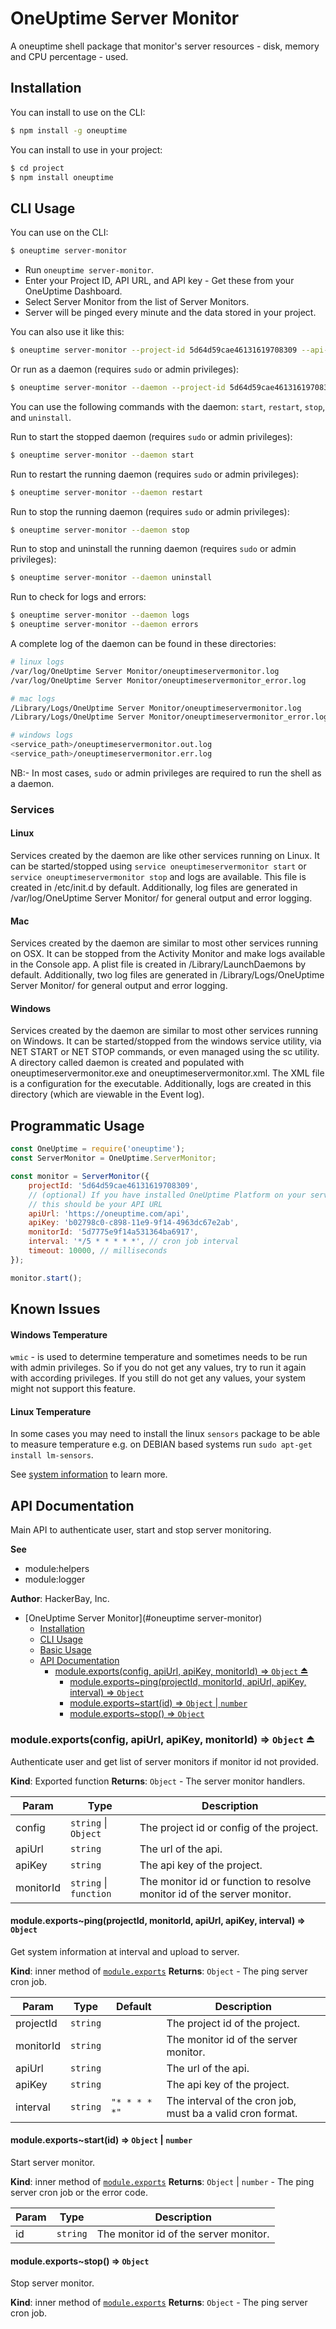 # OneUptime Server Monitor

A oneuptime shell package that monitor's server resources - disk, memory and CPU percentage - used.

## Installation

You can install to use on the CLI:

```bash
$ npm install -g oneuptime
```

You can install to use in your project:

```bash
$ cd project
$ npm install oneuptime
```

## CLI Usage

You can use on the CLI:

```bash
$ oneuptime server-monitor
```

-   Run `oneuptime server-monitor`.
-   Enter your Project ID, API URL, and API key - Get these from your OneUptime Dashboard.
-   Select Server Monitor from the list of Server Monitors.
-   Server will be pinged every minute and the data stored in your project.

You can also use it like this:

```bash
$ oneuptime server-monitor --project-id 5d64d59cae46131619708309 --api-url https://oneuptime.com/api --api-key b02798c0-c898-11e9-9f14-4963dc67e2ab --monitor-id 5d7775e9f14a531364ba6917
```

Or run as a daemon (requires `sudo` or admin privileges):

```bash
$ oneuptime server-monitor --daemon --project-id 5d64d59cae46131619708309 --api-url https://oneuptime.com/api --api-key b02798c0-c898-11e9-9f14-4963dc67e2ab --monitor-id 5d7775e9f14a531364ba6917
```

You can use the following commands with the daemon: `start`, `restart`, `stop`, and `uninstall`.

Run to start the stopped daemon (requires `sudo` or admin privileges):

```bash
$ oneuptime server-monitor --daemon start
```

Run to restart the running daemon (requires `sudo` or admin privileges):

```bash
$ oneuptime server-monitor --daemon restart
```

Run to stop the running daemon (requires `sudo` or admin privileges):

```bash
$ oneuptime server-monitor --daemon stop
```

Run to stop and uninstall the running daemon (requires `sudo` or admin privileges):

```bash
$ oneuptime server-monitor --daemon uninstall
```

Run to check for logs and errors:

```bash
$ oneuptime server-monitor --daemon logs
$ oneuptime server-monitor --daemon errors
```

A complete log of the daemon can be found in these directories:

```bash
# linux logs
/var/log/OneUptime Server Monitor/oneuptimeservermonitor.log
/var/log/OneUptime Server Monitor/oneuptimeservermonitor_error.log

# mac logs
/Library/Logs/OneUptime Server Monitor/oneuptimeservermonitor.log
/Library/Logs/OneUptime Server Monitor/oneuptimeservermonitor_error.log

# windows logs
<service_path>/oneuptimeservermonitor.out.log
<service_path>/oneuptimeservermonitor.err.log
```

NB:- In most cases, `sudo` or admin privileges are required to run the shell as a daemon.

### Services

#### Linux

Services created by the daemon are like other services running on Linux. It can be started/stopped using `service oneuptimeservermonitor start` or `service oneuptimeservermonitor stop` and logs are available. This file is created in /etc/init.d by default. Additionally, log files are generated in /var/log/OneUptime Server Monitor/ for general output and error logging.

#### Mac

Services created by the daemon are similar to most other services running on OSX. It can be stopped from the Activity Monitor and make logs available in the Console app. A plist file is created in /Library/LaunchDaemons by default. Additionally, two log files are generated in /Library/Logs/OneUptime Server Monitor/ for general output and error logging.

#### Windows

Services created by the daemon are similar to most other services running on Windows. It can be started/stopped from the windows service utility, via NET START or NET STOP commands, or even managed using the sc utility. A directory called daemon is created and populated with oneuptimeservermonitor.exe and oneuptimeservermonitor.xml. The XML file is a configuration for the executable. Additionally, logs are created in this directory (which are viewable in the Event log).

<a name="module_api"></a>

## Programmatic Usage

```javascript
const OneUptime = require('oneuptime');
const ServerMonitor = OneUptime.ServerMonitor;

const monitor = ServerMonitor({
    projectId: '5d64d59cae46131619708309',
    // (optional) If you have installed OneUptime Platform on your server,
    // this should be your API URL
    apiUrl: 'https://oneuptime.com/api',
    apiKey: 'b02798c0-c898-11e9-9f14-4963dc67e2ab',
    monitorId: '5d7775e9f14a531364ba6917',
    interval: '*/5 * * * * *', // cron job interval
    timeout: 10000, // milliseconds
});

monitor.start();
```

## Known Issues

#### Windows Temperature

`wmic` - is used to determine temperature and sometimes needs to be run with admin privileges. So if you do not get any values, try to run it again with according privileges. If you still do not get any values, your system might not support this feature.

#### Linux Temperature

In some cases you may need to install the linux `sensors` package to be able to measure temperature e.g. on DEBIAN based systems run `sudo apt-get install lm-sensors`.

See [system information](https://www.npmjs.com/package/systeminformation#known-issues) to learn more.

## API Documentation

Main API to authenticate user, start and stop server monitoring.

**See**

-   module:helpers
-   module:logger

**Author**: HackerBay, Inc.

-   [OneUptime Server Monitor](#oneuptime server-monitor)
    -   [Installation](#installation)
    -   [CLI Usage](#cli-usage)
    -   [Basic Usage](#basic-usage)
    -   [API Documentation](#api-documentation)
        -   [module.exports(config, apiUrl, apiKey, monitorId) ⇒ <code>Object</code> ⏏](#moduleexportsconfig-apiurl-apikey-monitorid--object-)
            -   [module.exports~ping(projectId, monitorId, apiUrl, apiKey, interval) ⇒ <code>Object</code>](#moduleexportspingprojectid-monitorid-apiurl-apikey-interval--object)
            -   [module.exports~start(id) ⇒ <code>Object</code> \| <code>number</code>](#moduleexportsstartid--object--number)
            -   [module.exports~stop() ⇒ <code>Object</code>](#moduleexportsstop--object)

<a name="exp_module_api--module.exports"></a>

### module.exports(config, apiUrl, apiKey, monitorId) ⇒ <code>Object</code> ⏏

Authenticate user and get list of server monitors if monitor id not provided.

**Kind**: Exported function
**Returns**: <code>Object</code> - The server monitor handlers.

| Param     | Type                                         | Description                                                             |
| --------- | -------------------------------------------- | ----------------------------------------------------------------------- |
| config    | <code>string</code> \| <code>Object</code>   | The project id or config of the project.                                |
| apiUrl    | <code>string</code>                          | The url of the api.                                                     |
| apiKey    | <code>string</code>                          | The api key of the project.                                             |
| monitorId | <code>string</code> \| <code>function</code> | The monitor id or function to resolve monitor id of the server monitor. |

<a name="module_api--module.exports..ping"></a>

#### module.exports~ping(projectId, monitorId, apiUrl, apiKey, interval) ⇒ <code>Object</code>

Get system information at interval and upload to server.

**Kind**: inner method of [<code>module.exports</code>](#exp_module_api--module.exports)
**Returns**: <code>Object</code> - The ping server cron job.

| Param     | Type                | Default                                 | Description                                                |
| --------- | ------------------- | --------------------------------------- | ---------------------------------------------------------- |
| projectId | <code>string</code> |                                         | The project id of the project.                             |
| monitorId | <code>string</code> |                                         | The monitor id of the server monitor.                      |
| apiUrl    | <code>string</code> |                                         | The url of the api.                                        |
| apiKey    | <code>string</code> |                                         | The api key of the project.                                |
| interval  | <code>string</code> | <code>&quot;\* \* \* \* \*&quot;</code> | The interval of the cron job, must ba a valid cron format. |

<a name="module_api--module.exports..start"></a>

#### module.exports~start(id) ⇒ <code>Object</code> \| <code>number</code>

Start server monitor.

**Kind**: inner method of [<code>module.exports</code>](#exp_module_api--module.exports)
**Returns**: <code>Object</code> \| <code>number</code> - The ping server cron job or the error code.

| Param | Type                | Description                           |
| ----- | ------------------- | ------------------------------------- |
| id    | <code>string</code> | The monitor id of the server monitor. |

<a name="module_api--module.exports..stop"></a>

#### module.exports~stop() ⇒ <code>Object</code>

Stop server monitor.

**Kind**: inner method of [<code>module.exports</code>](#exp_module_api--module.exports)
**Returns**: <code>Object</code> - The ping server cron job.
